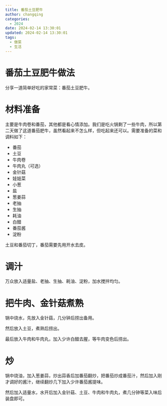 ```yaml
---
title: 番茄土豆肥牛
author: changqing
categories:
  - 2024
date: 2024-02-14 13:30:01
updated: 2024-02-14 13:30:01
tags:
  - 做菜
  - 生活
---
```


# 番茄土豆肥牛做法
分享一道简单好吃的家常菜：番茄土豆肥牛。

<!-- more -->

# 材料准备
主要是牛肉卷和番茄，其他都是看心情添加。我们是吃火锅剩了一些牛肉，所以第二天做了这道番茄肥牛，虽然看起来不怎么样，但吃起来还可以。需要准备的菜和调料如下：

- 番茄
- 土豆
- 牛肉卷
- 牛肉丸（可选）
- 金针菇
- 娃娃菜
- 小葱
- 盐
- 葱姜蒜
- 老抽
- 生抽
- 耗油
- 白醋
- 番茄酱
- 淀粉

土豆和番茄切丁，番茄需要先用开水去皮。

# 调汁
万众放入适量盐、老抽、生抽、耗油、淀粉，加水搅拌均匀。

# 把牛肉、金针菇煮熟
锅中烧水，先放入金针菇，几分钟后捞出备用。

然后放入土豆，煮熟后捞出。

最后放入牛肉和牛肉丸，加入少许白醋去腥，等牛肉变色后捞出。


# 炒
锅中烧油，加入葱姜蒜，炒出蒜香后加番茄翻炒，把番茄炒成番茄汁，然后加入刚才调好的酱汁，继续翻炒几下加入少许番茄酱提味。

然后加入适量水，水开后加入金针菇、土豆、牛肉和牛肉丸，煮几分钟等菜入味后装盘即可。
